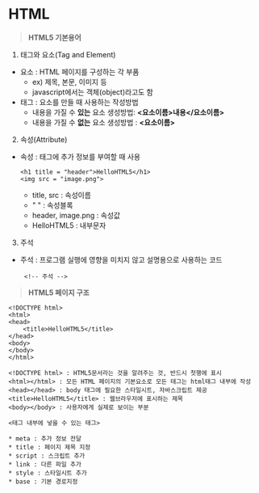 # HTML

> **HTML5 기본용어** 

1. 태그와 요소(Tag and Element)

* 요소 : HTML 페이지를 구성하는 각 부품  
  * ex) 제목, 본문, 이미지 등
  * javascript에서는 객체(object)라고도 함
* 태그 : 요소를 만들 때 사용하는 작성방법
  * 내용을 가질 수 **있는** 요소  생성방법: **<요소이름>내용</요소이름>**
  * 내용을 가질 수 **없는** 요소  생성방법 : **<요소이름>**

2. 속성(Attribute)

* 속성 : 태그에 추가 정보를 부여할 때 사용

  ```
  <h1 title = "header">HelloHTML5</h1>
  <img src = "image.png">
  ```

  * title, src : 속성이름
  * " " : 속성블록
  * header, image.png : 속성값
  * HelloHTML5 : 내부문자

3. 주석

* 주석 : 프로그램 실행에 영향을 미치지 않고 설명용으로 사용하는 코드

  ```
   <!-- 주석 -->
  ```



> **HTML5 페이지 구조**

```
<!DOCTYPE html> 
<html> 
<head>  
	<title>HelloHTML5</title>
</head>  
<body>
</body>
</html>
```

```
<!DOCTYPE html> : HTML5문서라는 것을 알려주는 것, 반드시 첫행에 표시
<html></html> : 모든 HTML 페이지의 기본요소로 모든 태그는 html태그 내부에 작성
<head></head> : body 태그에 필요한 스타일시트, 자바스크립트 제공
<title>HelloHTML5</title> : 웹브라우저에 표시하는 제목
<body></body> : 사용자에게 실제로 보이는 부분
```

```
<태그 내부에 넣을 수 있는 태그>

* meta : 추가 정보 전달 
* title : 페이지 제목 지정
* script : 스크립트 추가
* link : 다른 파일 추가
* style : 스타일시트 추가
* base : 기본 경로지정
```

